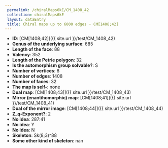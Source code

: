 ```yaml
--- 
 permalink: /chiralMaps6kE/CM_1408_42 
 collection: chiralMaps6kE
 layout: dataEntry
 title: Chiral maps up to 6000 edges - CM[1408;42]
---
```


- **ID**: [CM[1408;42]]({{ site.url }}/test/CM_1408_42)
- **Genus of the underlying surface**: 685
- **Length of the face**: 88
- **Valency**: 352
- **Length of the Petrie polygon**: 32
- **Is the automorphism group solvable?**: S
- **Number of vertices**: 8
- **Number of edges**: 1408
- **Number of faces**: 32
- **The map is self-**: none
- **Dual map**: [CM[1408;43]]({{ site.url }}/test/CM_1408_43)
- **Mirror (enantihomorphic) map**: [CM[1408;41]]({{ site.url }}/test/CM_1408_41)
- **Dual of the mirror image**: [CM[1408;44]]({{ site.url }}/test/CM_1408_44)
- **Z_q-Exponent?**: 2
- **No idea**:  287:41
- **No idea**: Y
- **No idea**: N
- **Skeleton**: Sk(8;3)^88
- **Some other kind of skeleton**: nan
